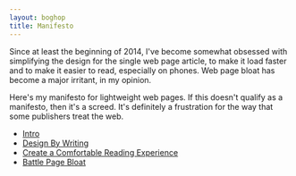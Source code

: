 ```yaml
---
layout: boghop
title: Manifesto
---
```


Since at least the beginning of 2014, I've become somewhat obsessed with simplifying the design for the single web page article, to make it load faster and to make it easier to read, especially on phones. Web page bloat has become a major irritant, in my opinion.

Here's my manifesto for lightweight web pages. If this doesn't qualify as a manifesto, then it's a screed. It's definitely a frustration for the way that some publishers treat the web.

* [Intro](/manifesto-for-lightweight-web-pages)
* [Design By Writing](/design-by-writing)
* [Create a Comfortable Reading Experience](/create-a-comfortable-reading-experience)
* [Battle Page Bloat](/battle-web-page-bloat)
